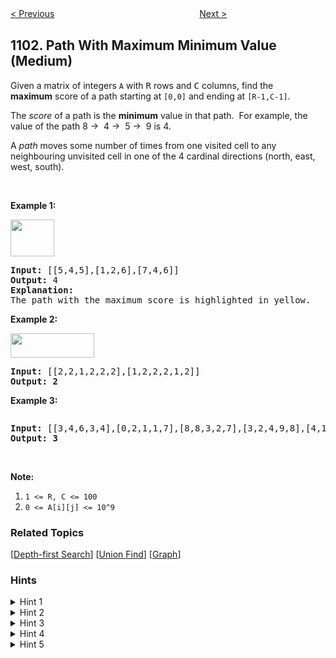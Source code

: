 <!--|This file generated by command(leetcode description); DO NOT EDIT.    |-->
<!--+----------------------------------------------------------------------+-->
<!--|@author    Openset <openset.wang@gmail.com>                           |-->
<!--|@link      https://github.com/openset                                 |-->
<!--|@home      https://github.com/openset/leetcode                        |-->
<!--+----------------------------------------------------------------------+-->

[< Previous](https://github.com/openset/leetcode/tree/master/problems/the-earliest-moment-when-everyone-become-friends "The Earliest Moment When Everyone Become Friends")
　　　　　　　　　　　　　　　　
[Next >](https://github.com/openset/leetcode/tree/master/problems/distribute-candies-to-people "Distribute Candies to People")

## 1102. Path With Maximum Minimum Value (Medium)

<p>Given a&nbsp;matrix of integers <code>A</code>&nbsp;with&nbsp;<font face="monospace">R</font>&nbsp;rows and <font face="monospace">C</font>&nbsp;columns, find&nbsp;the <strong>maximum</strong>&nbsp;score&nbsp;of a path starting at&nbsp;<code>[0,0]</code>&nbsp;and ending at <code>[R-1,C-1]</code>.</p>

<p>The <em>score</em> of a path is the <strong>minimum</strong> value in that path.&nbsp; For example, the value of the path 8 &rarr;&nbsp; 4 &rarr;&nbsp; 5 &rarr;&nbsp; 9 is 4.</p>

<p>A <em>path</em> moves some number of times from one visited cell to any neighbouring unvisited cell in one of the 4 cardinal directions (north, east, west, south).</p>

<p>&nbsp;</p>

<p><strong>Example 1:</strong></p>

<p><strong><img alt="" src="https://assets.leetcode.com/uploads/2019/04/23/1313_ex1.JPG" style="width: 70px; height: 59px;" /></strong></p>

<pre>
<strong>Input: </strong><span id="example-input-1-1">[[5,4,5],[1,2,6],[7,4,6]]</span>
<strong>Output: </strong><span id="example-output-1">4</span>
<strong>Explanation: </strong>
The path with the maximum score is highlighted in yellow. 
</pre>

<p><strong>Example 2:</strong></p>

<p><strong><img alt="" src="https://assets.leetcode.com/uploads/2019/04/23/1313_ex2.JPG" style="width: 134px; height: 39px;" /></strong></p>

<pre>
<strong>Input: </strong><span>[[2,2,1,2,2,2],[1,2,2,2,1,2]]</span>
<strong>Output: 2</strong></pre>

<p><strong>Example 3:</strong></p>

<p><strong><img alt="" src="https://assets.leetcode.com/uploads/2019/04/23/1313_ex3.JPG" /></strong></p>

<pre>
<strong>Input: </strong><span>[[3,4,6,3,4],[0,2,1,1,7],[8,8,3,2,7],[3,2,4,9,8],[4,1,2,0,0],[4,6,5,4,3]]</span>
<strong>Output: 3</strong></pre>

<p>&nbsp;</p>

<p><strong>Note:</strong></p>

<ol>
	<li><code>1 &lt;= R, C&nbsp;&lt;= 100</code></li>
	<li><code>0 &lt;= A[i][j] &lt;= 10^9</code></li>
</ol>

### Related Topics
  [[Depth-first Search](https://github.com/openset/leetcode/tree/master/tag/depth-first-search/README.md)]
  [[Union Find](https://github.com/openset/leetcode/tree/master/tag/union-find/README.md)]
  [[Graph](https://github.com/openset/leetcode/tree/master/tag/graph/README.md)]

### Hints
<details>
<summary>Hint 1</summary>
What if we sort each cell of the matrix by the value?
</details>

<details>
<summary>Hint 2</summary>
Don't include small values in your path if you can only include large values.
</details>

<details>
<summary>Hint 3</summary>
Let's keep adding a possible cell to use in the path incrementally with decreasing values.
</details>

<details>
<summary>Hint 4</summary>
If the start and end cells are connected then we don't need to add more cells.
</details>

<details>
<summary>Hint 5</summary>
Use union-find data structure to check connectivity and return as answer the value of the given cell that makes start and end cells connected.
</details>
